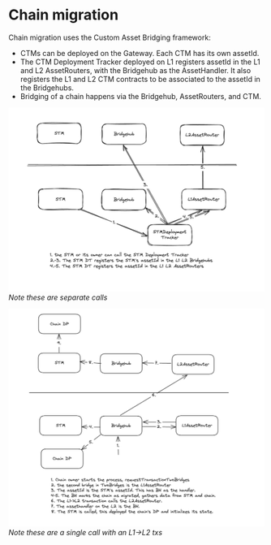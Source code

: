# Chain migration

Chain migration uses the Custom Asset Bridging framework:

- CTMs can be deployed on the Gateway. Each CTM has its own assetId.
- The CTM Deployment Tracker deployed on L1 registers assetId in the L1 and L2 AssetRouters, with the Bridgehub as the AssetHandler. It also registers the L1 and L2 CTM contracts to be associated to the assetId in the Bridgehubs.
- Bridging of a chain happens via the Bridgehub, AssetRouters, and CTM.

![CTM assetId registration](./chain-asset-id-registration.png)
_Note these are separate calls_

![Chain migration](./chain-migration.png)
_Note these are a single call with an L1->L2 txs_
